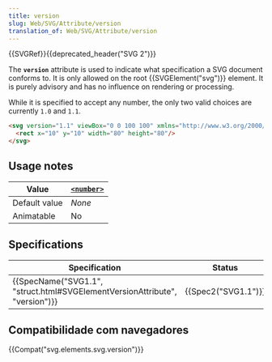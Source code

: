 ```yaml
---
title: version
slug: Web/SVG/Attribute/version
translation_of: Web/SVG/Attribute/version
---
```

{{SVGRef}}{{deprecated_header("SVG 2")}}

The **`version`** attribute is used to indicate what specification a SVG document conforms to. It is only allowed on the root {{SVGElement("svg")}} element. It is purely advisory and has no influence on rendering or processing.

While it is specified to accept any number, the only two valid choices are currently `1.0` and `1.1`.

```html
<svg version="1.1" viewBox="0 0 100 100" xmlns="http://www.w3.org/2000/svg">
  <rect x="10" y="10" width="80" height="80"/>
</svg>
```

## Usage notes

| Value         | [`<number>`](/en-US/docs/Web/SVG/Content_type#Number) |
| ------------- | ----------------------------------------------------- |
| Default value | _None_                                                |
| Animatable    | No                                                    |

## Specifications

| Specification                                                                                        | Status                   | Comment            |
| ---------------------------------------------------------------------------------------------------- | ------------------------ | ------------------ |
| {{SpecName("SVG1.1", "struct.html#SVGElementVersionAttribute", "version")}} | {{Spec2("SVG1.1")}} | Initial definition |

## Compatibilidade com navegadores

{{Compat("svg.elements.svg.version")}}

